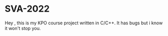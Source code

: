 # SVA-2022
Hey , this is my KPO course project written in C/C++. 
It has bugs but i know it won't stop you.
